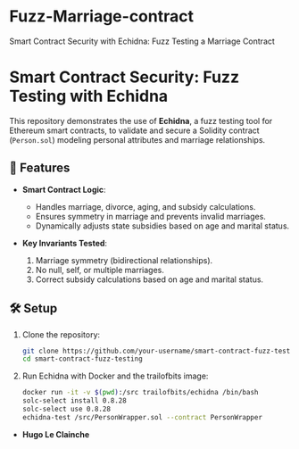 # Fuzz-Marriage-contract
Smart Contract Security with Echidna: Fuzz Testing a Marriage Contract

# Smart Contract Security: Fuzz Testing with Echidna  

This repository demonstrates the use of **Echidna**, a fuzz testing tool for Ethereum smart contracts, to validate and secure a Solidity contract (`Person.sol`) modeling personal attributes and marriage relationships.  

## 🚀 Features  

- **Smart Contract Logic**:  
  - Handles marriage, divorce, aging, and subsidy calculations.  
  - Ensures symmetry in marriage and prevents invalid marriages.  
  - Dynamically adjusts state subsidies based on age and marital status.  

- **Key Invariants Tested**:  
  1. Marriage symmetry (bidirectional relationships).  
  2. No null, self, or multiple marriages.  
  3. Correct subsidy calculations based on age and marital status.  

## 🛠️ Setup  

1. Clone the repository:  
   ```bash
   git clone https://github.com/your-username/smart-contract-fuzz-testing.git
   cd smart-contract-fuzz-testing
   ```  
2. Run Echidna with Docker and the trailofbits image:  
   ```bash
   docker run -it -v $(pwd):/src trailofbits/echidna /bin/bash
   solc-select install 0.8.28
   solc-select use 0.8.28
   echidna-test /src/PersonWrapper.sol --contract PersonWrapper
   ```    

- **Hugo Le Clainche**   
